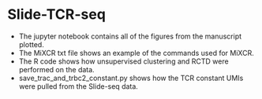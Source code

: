 # Slide-TCR-seq
- The jupyter notebook contains all of the figures from the manuscript plotted.
- The MiXCR txt file shows an example of the commands used for MiXCR.
- The R code shows how unsupervised clustering and RCTD were performed on the data.
- save_trac_and_trbc2_constant.py shows how the TCR constant UMIs were pulled from the Slide-seq data.
